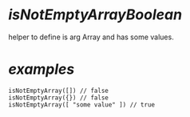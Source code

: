 # *isNotEmptyArrayBoolean*
helper to define is arg Array and has some values.

# *examples*

```
isNotEmptyArray([]) // false
isNotEmptyArray({}) // false   
isNotEmptyArray([ "some value" ]) // true

```
